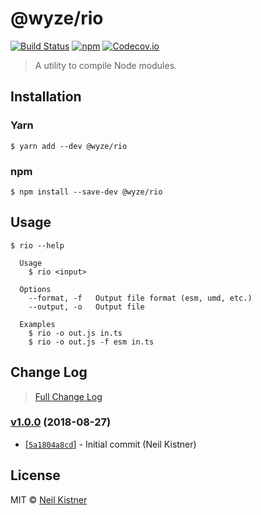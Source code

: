 # @wyze/rio

[![Build Status][travis-image]][travis-url]
[![npm][npm-image]][npm-url]
[![Codecov.io][codecov-image]][codecov-url]

> A utility to compile Node modules.

## Installation

### Yarn

```
$ yarn add --dev @wyze/rio
```

### npm

```
$ npm install --save-dev @wyze/rio
```

## Usage

```
$ rio --help

  Usage
    $ rio <input>

  Options
    --format, -f   Output file format (esm, umd, etc.)
    --output, -o   Output file

  Examples
    $ rio -o out.js in.ts
    $ rio -o out.js -f esm in.ts
```

## Change Log

> [Full Change Log](changelog.md)

### [v1.0.0](https://github.com/wyze/rio/releases/tag/v1.0.0) (2018-08-27)

* [[`5a1804a8cd`](https://github.com/wyze/rio/commit/5a1804a8cd)] - Initial commit (Neil Kistner)

## License

MIT © [Neil Kistner](//neilkistner.com)

[travis-image]: https://img.shields.io/travis/wyze/rio.svg?style=flat-square
[travis-url]: https://travis-ci.org/wyze/rio

[npm-image]: https://img.shields.io/npm/v/@wyze/rio.svg?style=flat-square
[npm-url]: https://npmjs.com/package/@wyze/rio

[codecov-image]: https://img.shields.io/codecov/c/github/wyze/rio.svg?style=flat-square
[codecov-url]: https://codecov.io/github/wyze/rio
